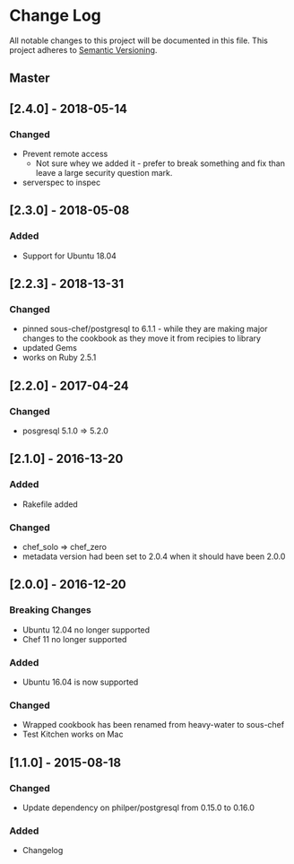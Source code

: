# Change Log
All notable changes to this project will be documented in this file.
This project adheres to [Semantic Versioning](http://semver.org/).
## Master

## [2.4.0] - 2018-05-14
### Changed
  - Prevent remote access
    - Not sure whey we added it - prefer to break something and fix
      than leave a large security question mark.
  - serverspec to inspec

## [2.3.0] - 2018-05-08
### Added
  - Support for Ubuntu 18.04

## [2.2.3] - 2018-13-31
### Changed
  - pinned sous-chef/postgresql to 6.1.1 - while they are making major changes to 
    the cookbook as they move it from recipies to library
  - updated Gems
  - works on Ruby 2.5.1


## [2.2.0] - 2017-04-24
### Changed
  - posgresql 5.1.0 => 5.2.0

## [2.1.0] - 2016-13-20
### Added
  - Rakefile added

### Changed
  - chef_solo => chef_zero
  - metadata version had been set to 2.0.4 when it should have been 2.0.0

## [2.0.0] - 2016-12-20
### Breaking Changes
  - Ubuntu 12.04 no longer supported
  - Chef 11 no longer supported

### Added
  - Ubuntu 16.04 is now supported

### Changed
  - Wrapped cookbook has been renamed from heavy-water to sous-chef 
  - Test Kitchen works on Mac

## [1.1.0] - 2015-08-18
### Changed
  - Update dependency on philper/postgresql from 0.15.0 to 0.16.0

### Added
  - Changelog
